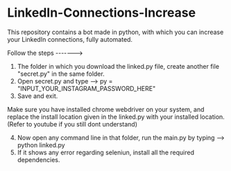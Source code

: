 # LinkedIn-Connections-Increase
This repository contains a bot made in python, with which you can increase your LinkedIn connections, fully automated.


Follow the steps ------->

1) The folder in which you download the linked.py file, create another file "secret.py" in the same folder.
2) Open secret.py and type --> py = "INPUT_YOUR_INSTAGRAM_PASSWORD_HERE"
3) Save and exit.

Make sure you have installed chrome webdriver on your system, and replace the install location given in the linked.py with your installed location.(Refer to youtube if you still dont understand)

4) Now open any command line in that folder, run the main.py by typing --> python linked.py
5) If it shows any error regarding seleniun, install all the required dependencies.
